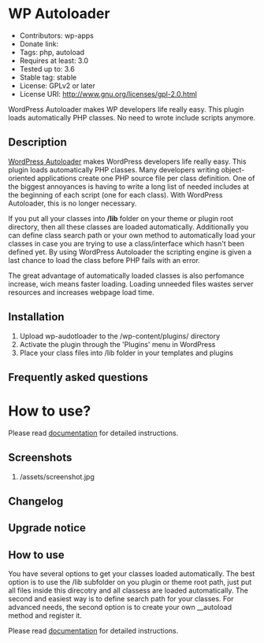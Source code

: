 # WP Autoloader
* Contributors: wp-apps
* Donate link: 
* Tags: php, autoload
* Requires at least: 3.0
* Tested up to: 3.6
* Stable tag: stable
* License: GPLv2 or later
* License URI: http://www.gnu.org/licenses/gpl-2.0.html

WordPress Autoloader makes WP developers life really easy. This plugin loads automatically PHP classes. No need to wrote include scripts anymore.

## Description

[WordPress Autoloader](https://bitbucket.org/holyfield/wp-autoloader) makes WordPress developers life really easy. This plugin loads automatically PHP classes. Many developers writing object-oriented applications create one PHP source file per class definition. One of the biggest annoyances is having to write a long list of needed includes at the beginning of each script (one for each class). With WordPress Autoloader, this is no longer necessary.

If you put all your classes into **/lib** folder on your theme or plugin root directory, then all these classes are loaded automatically. Additionally you can define class search path or your own method to automatically load your classes in case you are trying to use a class/interface which hasn't been defined yet. By using WordPress Autoloader the scripting engine is given a last chance to load the class before PHP fails with an error.

The great advantage of automatically loaded classes is also perfomance increase, wich means faster loading. Loading unneeded files wastes server resources and increases webpage load time.

## Installation

1. Upload wp-audotloader to the /wp-content/plugins/ directory
1. Activate the plugin through the 'Plugins' menu in WordPress
1. Place your class files into /lib folder in your templates and plugins

## Frequently asked questions

# How to use?
Please read [documentation](https://bitbucket.org/holyfield/wp-autoloader/wiki) for detailed instructions.

## Screenshots

1. /assets/screenshot.jpg

## Changelog



## Upgrade notice



## How to use

You have several options to get your classes loaded automatically. The best option is to use the /lib subfolder on you plugin or theme root path, just put all files inside this direcotry and all classess are loaded automatically. The second and easiest way is to define search path for your classes. For advanced needs, the second option is to create your own __autoload method and register it.

Please read [documentation](https://bitbucket.org/holyfield/wp-autoloader/wiki) for detailed instructions.
